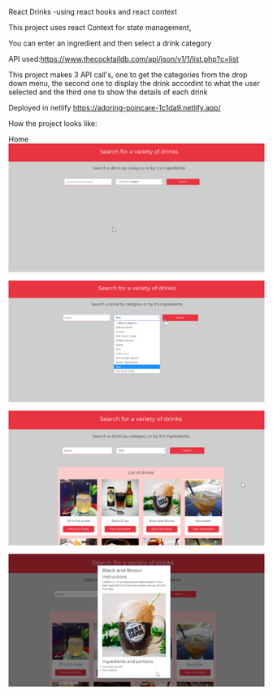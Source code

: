 React Drinks
-using react hooks and react context

This project uses react Context for state management, 

You can enter an ingredient and then select a drink category

API used:https://www.thecocktaildb.com/api/json/v1/1/list.php?c=list

This project makes 3 API call's, one to get the categories from the drop down menu, the second one to display the drink accordint to what the user selected and the third one to show the details of each drink

Deployed in netlify https://adoring-poincare-1c1da9.netlify.app/

How the project looks like:

Home
  ![](public/imgs/home.png)
  
  
![](public/imgs/selection.png)

![](public/imgs/results.png)

![](public/imgs/details.png)
